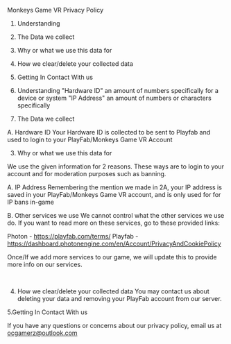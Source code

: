 Monkeys Game VR Privacy Policy

1. Understanding
2. The Data we collect
3. Why or what we use this data for

4. How we clear/delete your collected data
5. Getting In Contact With us

 

1. Understanding
"Hardware ID" an amount of numbers specifically for a device or system
"IP Address" an amount of numbers or characters specifically

2. The Data we collect

A. Hardware ID
Your Hardware ID is collected to be sent to Playfab and used to login to your PlayFab/Monkeys Game VR Account


3. Why or what we use this data for

We use the given information for 2 reasons. These ways are to login to your account and for moderation purposes such as banning.

A. IP Address
Remembering the mention we made in 2A, your IP address is saved in your PlayFab/Monkeys Game VR account, and is only used for for IP bans in-game

B. Other services we use
We cannot control what the other services we use do. If you want to read more on these services, go to these provided links:
 
 Photon - https://playfab.com/terms/
 Playfab - https://dashboard.photonengine.com/en/Account/PrivacyAndCookiePolicy

 Once/If we add more services to our game, we will update this to provide more info on our services.

​

4. How we clear/delete your collected data You may contact us about deleting your data and removing your PlayFab account from our server.


5.Getting In Contact With us

 If you have any questions or concerns about our privacy policy, email us at ocgamerz@outlook.com
